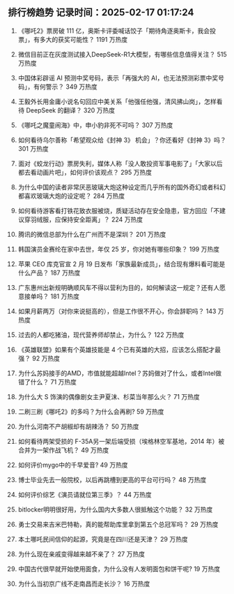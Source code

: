 
## 排行榜趋势 记录时间：2025-02-17 01:17:24
  
  1. 《哪吒2》票房破 111 亿，奥斯卡评委喊话饺子「期待角逐奥斯卡，我会投票」，有多大的获奖可能性？ 1191 万热度
    
  2. 微信目前正在灰度测试接入DeepSeek-R1大模型，有哪些信息值得关注？ 515 万热度
    
  3. 中国体彩辟谣 AI 预测中奖号码，表示「再强大的 AI，也无法预测彩票中奖号码」，有何警示？ 349 万热度
    
  4. 王毅外长用金庸小说名句回应中美关系「他强任他强，清风拂山岗」，怎样看待 DeepSeek 的翻译？ 320 万热度
    
  5. 《哪吒之魔童闹海》中，申小豹非死不可吗？ 307 万热度
    
  6. 如何看待乌尔善称「希望观众给《封神 3》 机会」？你还看好《封神 3》吗？ 301 万热度
    
  7. 面对《蛟龙行动》票房失利，媒体人称「没人敢投资军事电影了」「大家以后都去看动画片吧」，如何评价该观点？ 295 万热度
    
  8. 为什么中国的读者非常厌恶玻璃大炮这种设定而几乎所有的国外奇幻或者科幻都喜欢玻璃大炮的设定呢？ 284 万热度
    
  9. 如何看待游客看打铁花致衣服被烧，质疑活动存在安全隐患，官方回应「不建议穿羽绒服，应保持安全距离」？ 224 万热度
    
  10. 腾讯的微信总部为什么在广州而不是深圳？ 201 万热度
    
  11. 韩国演员金赛纶在家中去世，年仅 25 岁，你对她有哪些印象？ 199 万热度
    
  12. 苹果 CEO 库克官宣 2 月 19 日发布「家族最新成员」，结合现有爆料看可能是什么产品？ 187 万热度
    
  13. 广东惠州出新规明确顺风车不得以营利为目的，如何解读这一规定？还有人愿意接单吗？ 181 万热度
    
  14. 如果月薪两万（对你来说挺高的），但是工作很不开心，你会辞职吗？ 143 万热度
    
  15. 过去的人都吃猪油，现代营养师却禁止，为什么？ 122 万热度
    
  16. 《英雄联盟》如果有个英雄技能是 4 个已有英雄的大招，应该怎么搭配才最强？ 92 万热度
    
  17. 为什么苏妈接手的AMD，市值就能超越Intel？苏妈做对了什么，或者Intel做错了什么？ 71 万热度
    
  18. 为什么大 S 饰演的偶像剧女主尹夏沫、杉菜当年那么火？ 71 万热度
    
  19. 二刷三刷《哪吒2》的多吗？为什么会再刷? 59 万热度
    
  20. 为什么河南不产胡椒却有胡辣汤？ 50 万热度
    
  21. 如何看待两架受损的 F-35A另一架后端受损（埃格林空军基地，2014 年）被合并为一架作战飞机？ 49 万热度
    
  22. 如何评价mygo中的千早爱音? 49 万热度
    
  23. 博士毕业先去一般院校，以后再跳槽到更高的平台可行吗？ 48 万热度
    
  24. 如何评价综艺《演员请就位第三季》？ 44 万热度
    
  25. bitlocker明明很好用，为什么国内大多数人很抵触这个功能？ 32 万热度
    
  26. 勇士交易来吉米巴特勒，真的能帮助库里拿到第五个总冠军吗？ 29 万热度
    
  27. 本土哪吒民间信仰的起源，究竟是在四川还是天津？ 29 万热度
    
  28. 为什么现在亲戚变得越来越不亲了？ 27 万热度
    
  29. 中国古代很早就开始使用面食，为什么没有人发明面包和饼干呢? 19 万热度
    
  30. 为什么当初京广线不走南昌而走长沙？ 16 万热度
    